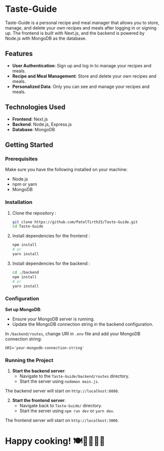 # Taste-Guide

Taste-Guide is a personal recipe and meal manager that allows you to store, manage, and delete your own recipes and meals after logging in or signing up. The frontend is built with Next.js, and the backend is powered by Node.js with MongoDB as the database.

## Features

- **User Authentication**: Sign up and log in to manage your recipes and meals.
- **Recipe and Meal Management**: Store and delete your own recipes and meals.
- **Personalized Data**: Only you can see and manage your recipes and meals.

## Technologies Used

- **Frontend**: Next.js
- **Backend**: Node.js, Express.js
- **Database**: MongoDB

## Getting Started

### Prerequisites

Make sure you have the following installed on your machine:

- Node.js
- npm or yarn
- MongoDB

### Installation

1. Clone the repository :

   ```bash
   git clone https://github.com/PatelTirth25/Taste-Guide.git
   cd Taste-Guide
2. Install dependencies for the frontend :

    ```bash
    npm install
    # or
    yarn install
3. Install dependencies for the backend :

    ```bash
    cd ./backend
    npm install
    # or
    yarn install
### Configuration

 **Set up MongoDB**:
   - Ensure your MongoDB server is running.
   - Update the MongoDB connection string in the backend configuration.

   In `/backend/routes`, change URI in `.env` file and add your MongoDB connection string:

    URI='your-mongodb-connection-string'

### Running the Project

1. **Start the backend server**:
    - Navigate to the `Taste-Guide/backend/routes` directory.
    - Start the server using `nodemon main.js`.

The backend server will start on `http://localhost:8080`.

2. **Start the frontend server**:
    - Navigate back to `Taste-Guide/` directory.
    - Start the server using `npm run dev` or `yarn dev`.

The frontend server will start on `http://localhost:3000`.

# **Happy cooking! 🍽️👩‍🍳👨‍🍳**

